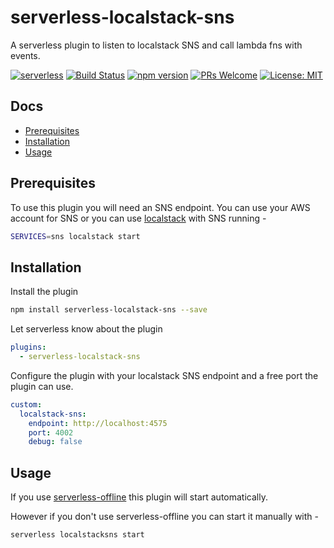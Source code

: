 # serverless-localstack-sns
A serverless plugin to listen to localstack SNS and call lambda fns with events.

[![serverless](http://public.serverless.com/badges/v3.svg)](http://www.serverless.com)
[![Build Status](https://travis-ci.org/mj1618/serverless-localstack-sns.svg?branch=master)](https://travis-ci.org/mj1618/serverless-localstack-sns)
[![npm version](https://badge.fury.io/js/serverless-localstack-sns.svg)](https://badge.fury.io/js/serverless-localstack-sns)
[![PRs Welcome](https://img.shields.io/badge/PRs-welcome-brightgreen.svg)](#contributing)
[![License: MIT](https://img.shields.io/badge/License-MIT-yellow.svg)](https://opensource.org/licenses/MIT)


## Docs
- [Prerequisites](#prerequisites)
- [Installation](#installation)
- [Usage](#usage)

## Prerequisites

To use this plugin you will need an SNS endpoint. You can use your AWS account for SNS or you can use [localstack](https://github.com/localstack/localstack) with SNS running -
```bash
SERVICES=sns localstack start
```

## Installation

Install the plugin
```bash
npm install serverless-localstack-sns --save
```

Let serverless know about the plugin
```YAML
plugins:
  - serverless-localstack-sns
```

Configure the plugin with your localstack SNS endpoint and a free port the plugin can use.
```YAML
custom:
  localstack-sns:
    endpoint: http://localhost:4575
    port: 4002
    debug: false
```

## Usage

If you use [serverless-offline](https://github.com/dherault/serverless-offline) this plugin will start automatically.

However if you don't use serverless-offline you can start it manually with -
```bash
serverless localstacksns start
```